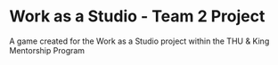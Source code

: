 # Work as a Studio - Team 2 Project

A game created for the Work as a Studio project within the THU & King Mentorship Program

